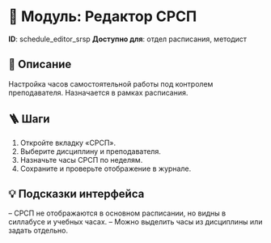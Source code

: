 # 📘 Модуль: Редактор СРСП
**ID**: schedule_editor_srsp
**Доступно для**: отдел расписания, методист

## 📝 Описание
Настройка часов самостоятельной работы под контролем преподавателя. Назначается в рамках расписания.

## 🪜 Шаги
1. Откройте вкладку «СРСП».
2. Выберите дисциплину и преподавателя.
3. Назначьте часы СРСП по неделям.
4. Сохраните и проверьте отображение в журнале.

## 💡 Подсказки интерфейса
– СРСП не отображаются в основном расписании, но видны в силлабусе и учебных часах.
– Можно выделить часы из дисциплины или задать отдельно.
